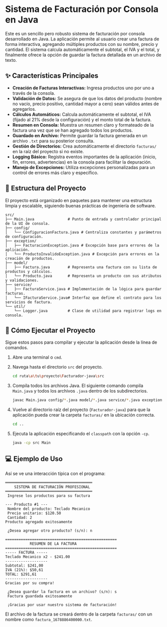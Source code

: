 # Sistema de Facturación por Consola en Java

Este es un sencillo pero robusto sistema de facturación por consola desarrollado en Java. La aplicación permite al usuario crear una factura de forma interactiva, agregando múltiples productos con su nombre, precio y cantidad. El sistema calcula automáticamente el subtotal, el IVA y el total, y finalmente ofrece la opción de guardar la factura detallada en un archivo de texto.

## ✨ Características Principales

- **Creación de Facturas Interactivas:** Ingresa productos uno por uno a través de la consola.
- **Validación de Datos:** Se asegura de que los datos del producto (nombre no vacío, precio positivo, cantidad mayor a cero) sean válidos antes de agregarlos.
- **Cálculos Automáticos:** Calcula automáticamente el subtotal, el IVA (fijado al 21% desde la configuración) y el monto total de la factura.
- **Resumen en Consola:** Muestra un resumen claro y formateado de la factura una vez que se han agregado todos los productos.
- **Guardado en Archivo:** Permite guardar la factura generada en un archivo `.txt` para su posterior consulta.
- **Gestión de Directorios:** Crea automáticamente el directorio `facturas/` en la raíz del proyecto si no existe.
- **Logging Básico:** Registra eventos importantes de la aplicación (inicio, fin, errores, advertencias) en la consola para facilitar la depuración.
- **Manejo de Excepciones:** Utiliza excepciones personalizadas para un control de errores más claro y específico.

## 📂 Estructura del Proyecto

El proyecto está organizado en paquetes para mantener una estructura limpia y escalable, siguiendo buenas prácticas de ingeniería de software.

```
src/
├── Main.java               # Punto de entrada y controlador principal de la UI de consola.
├── config/
│   └── ConfiguracionFactura.java # Centraliza constantes y parámetros de configuración.
├── exception/
│   ├── FacturacionException.java # Excepción base para errores de la aplicación.
│   └── ProductoInvalidoException.java # Excepción para errores en la creación de productos.
├── model/
│   ├── Factura.java        # Representa una factura con su lista de productos y cálculos.
│   └── Producto.java       # Representa un producto con sus atributos y validaciones.
├── service/
│   ├── FacturaService.java # Implementación de la lógica para guardar facturas.
│   └── IFacturaService.java# Interfaz que define el contrato para los servicios de factura.
└── util/
    └── Logger.java         # Clase de utilidad para registrar logs en consola.
```

## 🚀 Cómo Ejecutar el Proyecto

Sigue estos pasos para compilar y ejecutar la aplicación desde la línea de comandos.

1.  Abre una terminal o `cmd`.

2.  Navega hasta el directorio `src` del proyecto.
    ```bash
    cd ruta\a\tu\proyecto\Facturador-java\src
    ```

3.  Compila todos los archivos Java. El siguiente comando compila `Main.java` y todos los archivos `.java` dentro de los subdirectorios.
    ```bash
    javac Main.java config/*.java model/*.java service/*.java exception/*.java util/*.java
    ```

4.  Vuelve al directorio raíz del proyecto (`Facturador-java`) para que la aplicación pueda crear la carpeta `facturas/` en la ubicación correcta.
    ```bash
    cd ..
    ```

5.  Ejecuta la aplicación especificando el `classpath` con la opción `-cp`.
    ```bash
    java -cp src Main
    ```

## 💻 Ejemplo de Uso

Así se ve una interacción típica con el programa:

```
═══════════════════════════════════════
    SISTEMA DE FACTURACIÓN PROFESIONAL
═══════════════════════════════════════
 Ingrese los productos para su factura

--- Producto #1 ---
 Nombre del producto: Teclado Mecanico
 Precio unitario: $120.50
 Cantidad: 2
Producto agregado exitosamente

 ¿Desea agregar otro producto? (s/n): n

==================================================
           RESUMEN DE LA FACTURA
==================================================
----- FACTURA -----
Teclado Mecanico x2 - $241.00
-------------------
Subtotal: $241,00
IVA (21%): $50,61
TOTAL: $291,61
-------------------
Gracias por su compra!

 ¿Desea guardar la factura en un archivo? (s/n): s
 Factura guardada exitosamente

 ¡Gracias por usar nuestro sistema de facturación!
```

El archivo de la factura se creará dentro de la carpeta `facturas/` con un nombre como `factura_1678886400000.txt`.




